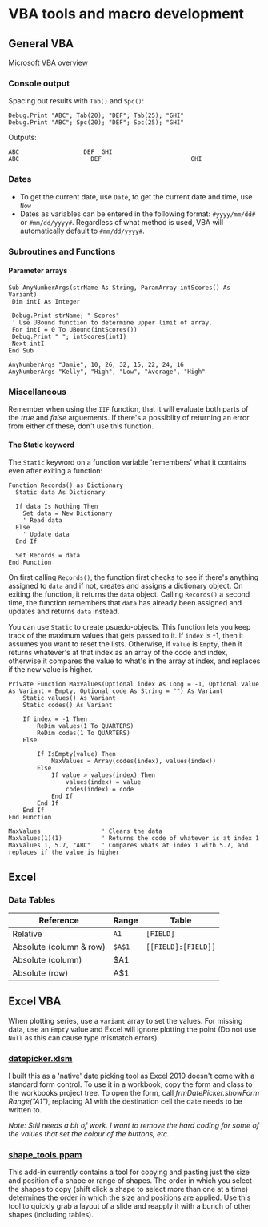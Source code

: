 # VBA tools and macro development

## General VBA

[Microsoft VBA overview](https://docs.microsoft.com/en-us/office/vba/api/overview/)




### Console output
Spacing out results with ``Tab()`` and ``Spc()``:
```basic
Debug.Print "ABC"; Tab(20); "DEF"; Tab(25); "GHI"
Debug.Print "ABC"; Spc(20); "DEF"; Spc(25); "GHI"
```
Outputs:
```basic
ABC                  DEF  GHI
ABC                    DEF                         GHI
```

### Dates
* To get the current date, use `Date`, to get the current date and time, use `Now`
* Dates as variables can be entered in the following format: ``#yyyy/mm/dd#`` or ``#mm/dd/yyyy#``. Regardless of what method is used, VBA will automatically default to ``#mm/dd/yyyy#``.



### Subroutines and Functions
#### Parameter arrays
```basic
Sub AnyNumberArgs(strName As String, ParamArray intScores() As Variant) 
 Dim intI As Integer 
 
 Debug.Print strName; " Scores" 
 ' Use UBound function to determine upper limit of array. 
 For intI = 0 To UBound(intScores()) 
 Debug.Print " "; intScores(intI) 
 Next intI 
End Sub

AnyNumberArgs "Jamie", 10, 26, 32, 15, 22, 24, 16 
AnyNumberArgs "Kelly", "High", "Low", "Average", "High"
```

### Miscellaneous
Remember when using the ``IIF`` function, that it will evaluate both parts of the _true_ and _false_ arguements. If there's a possiblity of returning an error from either of these, don't use this function.

#### The Static keyword
The ``Static`` keyword on a function variable 'remembers' what it contains even after exiting a function:

```vbscript
Function Records() as Dictionary
  Static data As Dictionary

  If data Is Nothing Then
    Set data = New Dictionary
    ' Read data
  Else
    ' Update data
  End If

  Set Records = data
End Function
```
On first calling `Records()`, the function first checks to see if there's anything assigned to `data` and if not, creates and assigns a dictionary object. On exiting the function, it returns the `data` object. Calling `Records()` a second time, the function remembers that `data` has already been assigned and updates and returns `data` instead.

You can use `Static` to create psuedo-objects. This function lets you keep track of the maximum values that gets passed to it. If `index` is -1, then it assumes you want to reset the lists. Otherwise, if `value` is `Empty`, then it returns whatever's at that index as an array of the code and index, otherwise it compares the value to what's in the array at index, and replaces if the new value is higher.
```basic
Private Function MaxValues(Optional index As Long = -1, Optional value As Variant = Empty, Optional code As String = "") As Variant
    Static values() As Variant
    Static codes() As Variant
    
    If index = -1 Then
        ReDim values(1 To QUARTERS)
        ReDim codes(1 To QUARTERS)
    Else
    
        If IsEmpty(value) Then
            MaxValues = Array(codes(index), values(index))
        Else
            If value > values(index) Then
                values(index) = value
                codes(index) = code
            End If
        End If
    End If
End Function

MaxValues                 ' Clears the data
MaxValues(1)(1)           ' Returns the code of whatever is at index 1
MaxValues 1, 5.7, "ABC"   ' Compares whats at index 1 with 5.7, and replaces if the value is higher
```

## Excel

### Data Tables
Reference|Range|Table
--|--|--
Relative|`A1`|`[FIELD]`
Absolute (column & row)|`$A$1`|`[[FIELD]:[FIELD]]`
Absolute (column)|$A1|
Absolute (row)|A$1|



## Excel VBA
When plotting series, use a ``variant`` array to set the values. For missing data, use an ``Empty`` value and Excel will ignore plotting the point (Do not use ``Null`` as this can cause type mismatch errors).




### [datepicker.xlsm](https://github.com/myattadam/VBA-tools/blob/master/datepicker.xlsm)
I built this as a 'native' date picking tool as Excel 2010 doesn't come with a standard form control.
To use it in a workbook, copy the form and class to the workbooks project tree. To open the form, call _frmDatePicker.showForm Range("A1")_, replacing A1 with the destination cell the date needs to be written to.

_Note: Still needs a bit of work. I want to remove the hard coding for some of the values that set the colour of the buttons, etc._

### [shape_tools.ppam](https://github.com/myattadam/VBA-tools/blob/master/shape_tools.ppam)
This add-in currently contains a tool for copying and pasting just the size and position of a shape or range of shapes. The order in which you select the shapes to copy (shift click a shape to select more than one at a time) determines the order in which the size and positions are applied. Use this tool to quickly grab a layout of a slide and reapply it with a bunch of other shapes (including tables).


